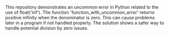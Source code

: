 This repository demonstrates an uncommon error in Python related to the use of float('inf'). The function 'function_with_uncommon_error' returns positive infinity when the denominator is zero. This can cause problems later in a program if not handled properly.  The solution shows a safer way to handle potential division by zero issues.
